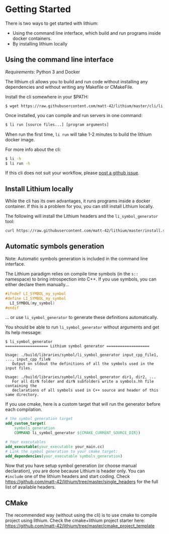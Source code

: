# Getting Started

There is two ways to get started with lithium:
  - Using the command line interface, which build and run programs inside docker containers.
  - By installing lithium locally

## Using the command line interface

*Requirements*: Python 3 and Docker

The lithium cli allows you to build and run code without installing any dependencies and without writing any Makefile or CMakeFile.

Install the cli somewhere in your $PATH:
```text
$ wget https://raw.githubusercontent.com/matt-42/lithium/master/cli/li 
```

Once installed, you can compile and run servers in one command:
```bash
$ li run [source files...] [program arguments]
```

When run the first time, `li run` will take 1-2 minutes to build the lithium docker image.

For more info about the cli:
```bash
$ li -h
$ li run -h
```

If this cli does not suit your workflow, please [post a github issue](https://github.com/matt-42/lithium/issues).

## Install Lithium locally

While the cli has its own advantages, it runs programs inside a docker container. If this 
is a problem for you, you can still install Lithium locally.

The following will install the Lithium headers and the `li_symbol_generator` tool:

```bash
curl https://raw.githubusercontent.com/matt-42/lithium/master/install.sh | bash -s - INSTALL_PREFIX
```

## Automatic symbols generation

Note: Automatic symbols generation is included in the command line interface.

The Lithium paradigm relies on compile time symbols (in the `s::` namespace) to bring introspection
into C++. If you use symbols, you can either declare them manually...
```c++
#ifndef LI_SYMBOL_my_symbol
#define LI_SYMBOL_my_symbol
  LI_SYMBOL(my_symbol)
#endif
```
... or use `li_symbol_generator` to generate these definitions automatically.

You should be able to run `li_symbol_generator` without arguments and get its help message:
```text
$ li_symbol_generator
=================== Lithium symbol generator ===================

Usage: ./build/libraries/symbol/li_symbol_generator input_cpp_file1, ..., input_cpp_fileN
   Output on stdout the definitions of all the symbols used in the input files.

Usage: ./build/libraries/symbol/li_symbol_generator dir1, dir2, ...
   For all dirN folder and dirN subfolders write a symbols.hh file containing the
   declarations of all symbols used in C++ source and header of this same directory.
```

If you use cmake, here is a custom target that will run the generator before each compilation.
```cmake
# the symbol generation target
add_custom_target(
    symbols_generation
    COMMAND li_symbol_generator ${CMAKE_CURRENT_SOURCE_DIR})

# Your executables
add_executable(your_executable your_main.cc)
# Link the symbol generation to your cmake target:
add_dependencies(your_executable symbols_generation)
```

Now that you have setup symbol generation (or choose manual declaration), you are done because 
Lithium is header only. You can  `#include` one of the lithium headers and start coding. Check
https://github.com/matt-42/lithium/tree/master/single_headers for the full list of available headers.

## CMake

The recommended way (without using the cli) is to use cmake to compile project using lithium.
Check the cmake+lithium project starter here:
https://github.com/matt-42/lithium/tree/master/cmake_project_template
